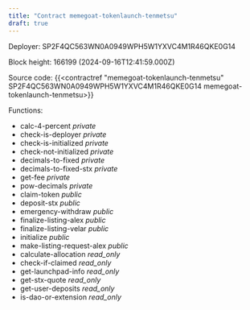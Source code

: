```yaml
---
title: "Contract memegoat-tokenlaunch-tenmetsu"
draft: true
---
```

Deployer: SP2F4QC563WN0A0949WPH5W1YXVC4M1R46QKE0G14


 



Block height: 166199 (2024-09-16T12:41:59.000Z)

Source code: {{<contractref "memegoat-tokenlaunch-tenmetsu" SP2F4QC563WN0A0949WPH5W1YXVC4M1R46QKE0G14 memegoat-tokenlaunch-tenmetsu>}}

Functions:

* calc-4-percent _private_
* check-is-deployer _private_
* check-is-initialized _private_
* check-not-initialized _private_
* decimals-to-fixed _private_
* decimals-to-fixed-stx _private_
* get-fee _private_
* pow-decimals _private_
* claim-token _public_
* deposit-stx _public_
* emergency-withdraw _public_
* finalize-listing-alex _public_
* finalize-listing-velar _public_
* initialize _public_
* make-listing-request-alex _public_
* calculate-allocation _read_only_
* check-if-claimed _read_only_
* get-launchpad-info _read_only_
* get-stx-quote _read_only_
* get-user-deposits _read_only_
* is-dao-or-extension _read_only_
